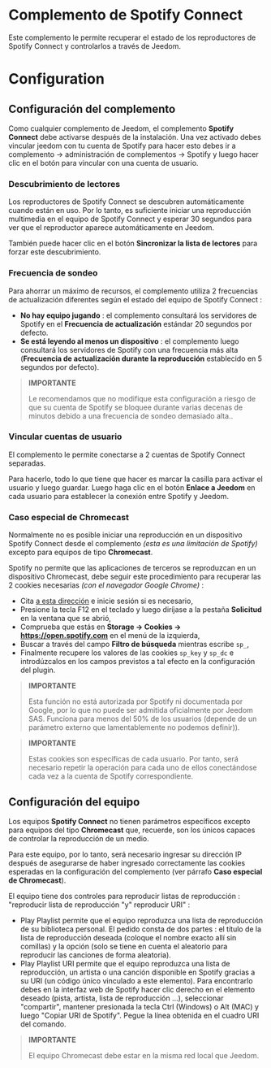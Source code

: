 # Complemento de Spotify Connect

Este complemento le permite recuperar el estado de los reproductores de Spotify Connect y controlarlos a través de Jeedom.

# Configuration

## Configuración del complemento

Como cualquier complemento de Jeedom, el complemento **Spotify Connect** debe activarse después de la instalación. Una vez activado debes vincular jeedom con tu cuenta de Spotify para hacer esto debes ir a complemento -> administración de complementos -> Spotify y luego hacer clic en el botón para vincular con una cuenta de usuario.

### Descubrimiento de lectores

Los reproductores de Spotify Connect se descubren automáticamente cuando están en uso. Por lo tanto, es suficiente iniciar una reproducción multimedia en el equipo de Spotify Connect y esperar 30 segundos para ver que el reproductor aparece automáticamente en Jeedom.

También puede hacer clic en el botón **Sincronizar la lista de lectores** para forzar este descubrimiento.

### Frecuencia de sondeo

Para ahorrar un máximo de recursos, el complemento utiliza 2 frecuencias de actualización diferentes según el estado del equipo de Spotify Connect :

- **No hay equipo jugando** : el complemento consultará los servidores de Spotify en el **Frecuencia de actualización** estándar 20 segundos por defecto.
- **Se está leyendo al menos un dispositivo** : el complemento luego consultará los servidores de Spotify con una frecuencia más alta (**Frecuencia de actualización durante la reproducción** establecido en 5 segundos por defecto).

>**IMPORTANTE**
>
>Le recomendamos que no modifique esta configuración a riesgo de que su cuenta de Spotify se bloquee durante varias decenas de minutos debido a una frecuencia de sondeo demasiado alta..

### Vincular cuentas de usuario

El complemento le permite conectarse a 2 cuentas de Spotify Connect separadas.

Para hacerlo, todo lo que tiene que hacer es marcar la casilla para activar el usuario y luego guardar. Luego haga clic en el botón **Enlace a Jeedom** en cada usuario para establecer la conexión entre Spotify y Jeedom.

### Caso especial de Chromecast

Normalmente no es posible iniciar una reproducción en un dispositivo Spotify Connect desde el complemento *(esta es una limitación de Spotify)* excepto para equipos de tipo **Chromecast**.

Spotify no permite que las aplicaciones de terceros se reproduzcan en un dispositivo Chromecast, debe seguir este procedimiento para recuperar las 2 cookies necesarias *(con el navegador Google Chrome)* :

- Cita [a esta dirección](https://open.spotify.com/) e inicie sesión si es necesario,
- Presione la tecla F12 en el teclado y luego diríjase a la pestaña **Solicitud** en la ventana que se abrió,
- Comprueba que estás en **Storage → Cookies → https://open.spotify.com** en el menú de la izquierda,
- Buscar a través del campo **Filtro de búsqueda** mientras escribe ``sp_``,
- Finalmente recupere los valores de las cookies ``sp_key`` y ``sp_dc`` e introdúzcalos en los campos previstos a tal efecto en la configuración del plugin.

>**IMPORTANTE**
>
>Esta función no está autorizada por Spotify ni documentada por Google, por lo que no puede ser admitida oficialmente por Jeedom SAS. Funciona para menos del 50% de los usuarios (depende de un parámetro externo que lamentablemente no podemos definir)).

>**IMPORTANTE**
>
>Estas cookies son específicas de cada usuario. Por tanto, será necesario repetir la operación para cada uno de ellos conectándose cada vez a la cuenta de Spotify correspondiente.

## Configuración del equipo

Los equipos **Spotify Connect** no tienen parámetros específicos excepto para equipos del tipo **Chromecast** que, recuerde, son los únicos capaces de controlar la reproducción de un medio.

Para este equipo, por lo tanto, será necesario ingresar su dirección IP después de asegurarse de haber ingresado correctamente las cookies esperadas en la configuración del complemento (ver párrafo **Caso especial de Chromecast**).

El equipo tiene dos controles para reproducir listas de reproducción : "reproducir lista de reproducción "y" reproducir URI" :

- Play Playlist permite que el equipo reproduzca una lista de reproducción de su biblioteca personal. El pedido consta de dos partes : el título de la lista de reproducción deseada (coloque el nombre exacto allí sin comillas) y la opción (solo se tiene en cuenta el aleatorio para reproducir las canciones de forma aleatoria).
- Play Playlist URI permite que el equipo reproduzca una lista de reproducción, un artista o una canción disponible en Spotify gracias a su URI (un código único vinculado a este elemento). Para encontrarlo debes en la interfaz web de Spotify hacer clic derecho en el elemento deseado (pista, artista, lista de reproducción ...), seleccionar "compartir", mantener presionada la tecla Ctrl (Windows) o Alt (MAC) y luego "Copiar URI de Spotify". Pegue la línea obtenida en el cuadro URI del comando.

>**IMPORTANTE**
>
>El equipo Chromecast debe estar en la misma red local que Jeedom.
